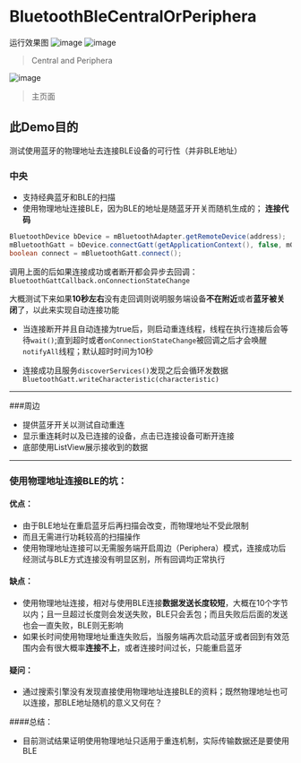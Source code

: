 # BluetoothBleCentralOrPeriphera
运行效果图
 ![image](https://github.com/kairui467/BluetoothCentralOrPeriphera/raw/master/screen/screen2.jpg) ![image](https://github.com/kairui467/BluetoothCentralOrPeriphera/raw/master/screen/screen3.jpg)
 > Central and Periphera

 ![image](https://github.com/kairui467/BluetoothCentralOrPeriphera/raw/master/screen/screen1.jpg)
 > 主页面

 ## 此Demo目的
 测试使用蓝牙的物理地址去连接BLE设备的可行性（并非BLE地址）

 ### 中央
 - 支持经典蓝牙和BLE的扫描
 - 使用物理地址连接BLE，因为BLE的地址是随蓝牙开关而随机生成的；
 **连接代码**

 ```java
BluetoothDevice bDevice = mBluetoothAdapter.getRemoteDevice(address);
mBluetoothGatt = bDevice.connectGatt(getApplicationContext(), false, mGattCallback);
boolean connect = mBluetoothGatt.connect();
```

调用上面的后如果连接成功或者断开都会异步去回调：
`BluetoothGattCallback.onConnectionStateChange`

大概测试下来如果**10秒左右**没有走回调则说明服务端设备**不在附近**或者**蓝牙被关闭**了，以此来实现自动连接功能

- 当连接断开并且自动连接为true后，则启动重连线程，线程在执行连接后会等待`wait()`;直到超时或者`onConnectionStateChange`被回调之后才会唤醒`notifyAll`线程；默认超时时间为10秒

- 连接成功且服务`discoverServices()`发现之后会循环发数据
`BluetoothGatt.writeCharacteristic(characteristic)`

------------



###周边
- 提供蓝牙开关以测试自动重连
- 显示重连耗时以及已连接的设备，点击已连接设备可断开连接
- 底部使用ListView展示接收到的数据

------------


### 使用物理地址连接BLE的坑：
#### 优点：
- 由于BLE地址在重启蓝牙后再扫描会改变，而物理地址不受此限制
- 而且无需进行功耗较高的扫描操作
- 使用物理地址连接可以无需服务端开启周边（Periphera）模式，连接成功后经测试与BLE方式连接没有明显区别，所有回调均正常执行

#### 缺点：
- 使用物理地址连接，相对与使用BLE连接**数据发送长度较短**，大概在10个字节以内；且一旦超过长度则会发送失败，BLE只会丢包；而且失败后后面的发送也会一直失败，BLE则无影响
- 如果长时间使用物理地址重连失败后，当服务端再次启动蓝牙或者回到有效范围内会有很大概率**连接不上**，或者连接时间过长，只能重启蓝牙

#### 疑问：
- 通过搜索引擎没有发现直接使用物理地址连接BLE的资料；既然物理地址也可以连接，那BLE地址随机的意义又何在？

####总结：
- 目前测试结果证明使用物理地址只适用于重连机制，实际传输数据还是要使用BLE
